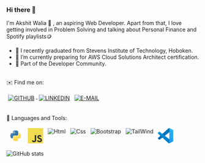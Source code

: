 ### Hi there 👋
I'm Akshit Walia 🙌 , an aspiring Web Developer. Apart from that, I love getting involved in Problem Solving and talking about Personal Finance and Spotify playlists🪙


- 🔭 I recently graduated from Stevens Institute of Technology, Hoboken.
- 🌱 I’m currently preparing for AWS Cloud Solutions Architect certification.
- 👯 Part of the Developer Community.

<br />
✉️ Find me on:
<p>
 <a href="https://github.com/waliaakshit" target="_blank" rel="noopener noreferrer"> <img src="https://github.com/simple-icons/simple-icons/blob/develop/icons/github.svg" alt="GITHUB" height="40" style="vertical-align:top; margin:4px"> </a>
 <a href="http://www.linkedin.com/in/akshit-walia-b73273162" target="_blank" rel="noopener noreferrer"> <img src="https://cdn.jsdelivr.net/npm/simple-icons@v3/icons/linkedin.svg" alt="LINKEDIN" height="40" style="vertical-align:top; margin:4px"></a>
 <a href="mailto:waliaakshit1972@gmail.com"> <img src="https://cdn.jsdelivr.net/npm/simple-icons@v3/icons/gmail.svg" alt="E-MAIL" height="40" style="vertical-align:top; margin:4px"></a>
</p>

<br />
🧰 Languages and Tools:
<p>
<img src="https://raw.githubusercontent.com/github/explore/80688e429a7d4ef2fca1e82350fe8e3517d3494d/topics/python/python.png" alt="Python" height="40" style="vertical-align:top; margin:4px">
<img src="https://raw.githubusercontent.com/github/explore/80688e429a7d4ef2fca1e82350fe8e3517d3494d/topics/javascript/javascript.png" alt="Javascript" height="40" style="vertical-align:top; margin:4px">
<img src="https://user-images.githubusercontent.com/25181517/192158954-f88b5814-d510-4564-b285-dff7d6400dad.png" alt="Html" height="40" style="vertical-align:top; margin:4px">
<img src="https://user-images.githubusercontent.com/25181517/183898674-75a4a1b1-f960-4ea9-abcb-637170a00a75.png" alt="Css" height="40" style="vertical-align:top; margin:4px">
<img src="https://user-images.githubusercontent.com/25181517/183898054-b3d693d4-dafb-4808-a509-bab54cf5de34.png" alt="Bootstrap" height="40" style="vertical-align:top; margin:4px">
<img src="	https://user-images.githubusercontent.com/25181517/202896760-337261ed-ee92-4979-84c4-d4b829c7355d.png" alt="TailWind" height="40" style="vertical-align:top; margin:4px">
<img src="https://raw.githubusercontent.com/github/explore/80688e429a7d4ef2fca1e82350fe8e3517d3494d/topics/visual-studio-code/visual-studio-code.png" alt="VS Code" height="40" style="vertical-align:top; margin:4px">
</p>

![GitHub stats](https://github-readme-stats.vercel.app/api?username=waliaakshit&show_icons=true&theme=tokyonight)
            


